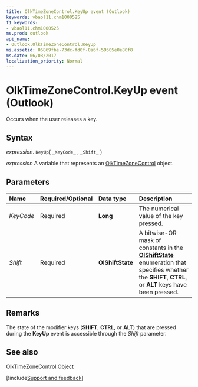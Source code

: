 ```yaml
---
title: OlkTimeZoneControl.KeyUp event (Outlook)
keywords: vbaol11.chm1000525
f1_keywords:
- vbaol11.chm1000525
ms.prod: outlook
api_name:
- Outlook.OlkTimeZoneControl.KeyUp
ms.assetid: 06869fbe-73dc-fd0f-0a6f-59505e0e80f8
ms.date: 06/08/2017
localization_priority: Normal
---
```



# OlkTimeZoneControl.KeyUp event (Outlook)

Occurs when the user releases a key.


## Syntax

_expression_. `KeyUp`( `_KeyCode_` , `_Shift_` )

_expression_ A variable that represents an [OlkTimeZoneControl](Outlook.OlkTimeZoneControl.md) object.


## Parameters



|Name|Required/Optional|Data type|Description|
|:-----|:-----|:-----|:-----|
| _KeyCode_|Required| **Long**|The numerical value of the key pressed.|
| _Shift_|Required| **OlShiftState**|A bitwise-OR mask of constants in the  **[OlShiftState](Outlook.OlShiftState.md)** enumeration that specifies whether the **SHIFT**,  **CTRL**, or  **ALT** keys have been pressed.|

## Remarks

The state of the modifier keys (**SHIFT**,  **CTRL**, or  **ALT**) that are pressed during the  **KeyUp** event is accessible through the _Shift_ parameter.


## See also


[OlkTimeZoneControl Object](Outlook.OlkTimeZoneControl.md)

[!include[Support and feedback](~/includes/feedback-boilerplate.md)]